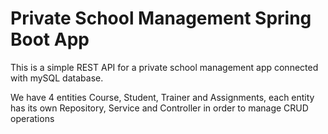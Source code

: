 # Private School Management Spring Boot App


This is a simple REST API for a private school management app connected with mySQL database.


We have 4 entities Course, Student, Trainer and Assignments, each entity has its own Repository, Service and Controller in order to manage CRUD operations
